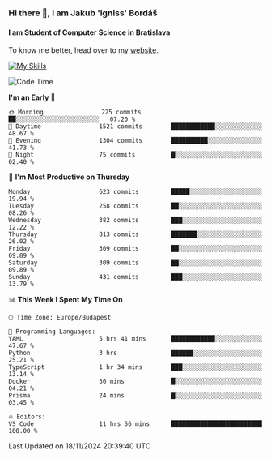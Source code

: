 ### Hi there 👋, I am Jakub 'igniss' Bordáš

#### I am Student of Computer Science in Bratislava
To know me better, head over to my [website](https://bordas.sk).

[![My Skills](https://skillicons.dev/icons?i=js,html,css,figma,svelte,java,kotlin,python,postgresql,typescript,nest,nodejs)](https://bordas.sk)


<!--START_SECTION:waka-->
![Code Time](http://img.shields.io/badge/Code%20Time-1%2C575%20hrs%2023%20mins-blue)

**I'm an Early 🐤** 

```text
🌞 Morning                225 commits         ██░░░░░░░░░░░░░░░░░░░░░░░   07.20 % 
🌆 Daytime                1521 commits        ████████████░░░░░░░░░░░░░   48.67 % 
🌃 Evening                1304 commits        ██████████░░░░░░░░░░░░░░░   41.73 % 
🌙 Night                  75 commits          █░░░░░░░░░░░░░░░░░░░░░░░░   02.40 % 
```
📅 **I'm Most Productive on Thursday** 

```text
Monday                   623 commits         █████░░░░░░░░░░░░░░░░░░░░   19.94 % 
Tuesday                  258 commits         ██░░░░░░░░░░░░░░░░░░░░░░░   08.26 % 
Wednesday                382 commits         ███░░░░░░░░░░░░░░░░░░░░░░   12.22 % 
Thursday                 813 commits         ███████░░░░░░░░░░░░░░░░░░   26.02 % 
Friday                   309 commits         ██░░░░░░░░░░░░░░░░░░░░░░░   09.89 % 
Saturday                 309 commits         ██░░░░░░░░░░░░░░░░░░░░░░░   09.89 % 
Sunday                   431 commits         ███░░░░░░░░░░░░░░░░░░░░░░   13.79 % 
```


📊 **This Week I Spent My Time On** 

```text
🕑︎ Time Zone: Europe/Budapest

💬 Programming Languages: 
YAML                     5 hrs 41 mins       ████████████░░░░░░░░░░░░░   47.67 % 
Python                   3 hrs               ██████░░░░░░░░░░░░░░░░░░░   25.21 % 
TypeScript               1 hr 34 mins        ███░░░░░░░░░░░░░░░░░░░░░░   13.14 % 
Docker                   30 mins             █░░░░░░░░░░░░░░░░░░░░░░░░   04.21 % 
Prisma                   24 mins             █░░░░░░░░░░░░░░░░░░░░░░░░   03.45 % 

🔥 Editors: 
VS Code                  11 hrs 56 mins      █████████████████████████   100.00 % 
```


 Last Updated on 18/11/2024 20:39:40 UTC
<!--END_SECTION:waka-->
